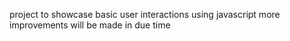 project to showcase basic user interactions using javascript
more improvements will be made in due time